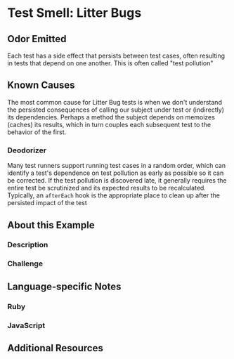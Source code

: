 # Test Smell: Litter Bugs

## Odor Emitted

Each test has a side effect that persists between test cases, often resulting in
tests that depend on one another. This is often called "test pollution"

## Known Causes

The most common cause for Litter Bug tests is when we don't understand the
persisted consequences of calling our subject under test or (indirectly) its
dependencies. Perhaps a method the subject depends on memoizes (caches) its
results, which in turn couples each subsequent test to the behavior of the
first.

### Deodorizer

Many test runners support running test cases in a random order, which can
identify a test's dependence on test pollution as early as possible so it can be
corrected. If the test pollution is discovered late, it generally requires the
entire test be scrutinized and its expected results to be recalculated.
Typically, an `afterEach` hook is the appropriate place to clean up after the
persisted impact of the test

## About this Example

### Description

### Challenge

## Language-specific Notes

### Ruby

### JavaScript

## Additional Resources

